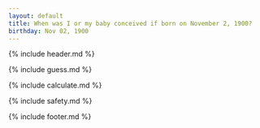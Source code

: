 ```yaml
---
layout: default
title: When was I or my baby conceived if born on November 2, 1900?
birthday: Nov 02, 1900
---
```


{% include header.md %}

{% include guess.md %}

{% include calculate.md %}

{% include safety.md %}

{% include footer.md %}



